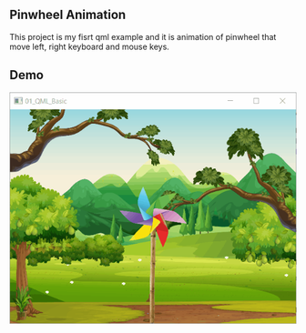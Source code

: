 ## Pinwheel Animation
This project is my fisrt qml example and it is animation of pinwheel that move left, right keyboard and mouse keys.

## Demo
![Farmers Market Finder - Animated gif demo](gif/01.gif)
